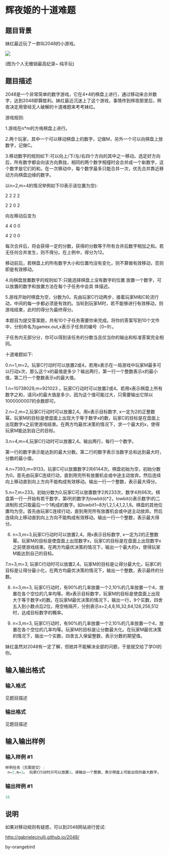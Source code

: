 # 辉夜姬的十道难题

## 题目背景

妹红最近玩了一款叫2048的小游戏。

![](https://cdn.luogu.com.cn/upload/pic/5857.png)

(图为个人无撤销最高纪录~ 纯手玩)

## 题目描述

2048是一个非常简单的数字游戏，它在4\*4的棋盘上进行，通过移动来合并数字，达到2048即算胜利。妹红最近沉迷上了这个游戏，事情传到辉夜那里后，辉夜决定用曾经无人破解的十道难题来考考妹红。

游戏规则:

1.游戏在n\*m的方格棋盘上进行。

2.两个玩家，其中一个可以移动棋盘上的数字，记做M，另外一个可以向棋盘上放数字，记做C。

3.移动数字的规则如下:可以向上/下/左/右四个方向的其中之一移动。选定好方向后，所有数字都会向该方向靠拢，相同的两个数字相撞时会合并成一个新数字，这个数字是它们的和。在一次移动中，每个数字最多只能合并一次，优先合并靠近移动方向棋盘边缘的数字。

以n=2,m=4的情况举例如下(0表示该位置为空):

2 2 2 2

2 2 0 2

向左移动后变为

4 4 0 0

4 2 0 0

每次合并后，将会获得一定的分数，获得的分数等于所有合并后数字相加之和。若无任何合并发生，则不得分。在上例中，得分为12。

移动前后，若棋盘上的所有数字大小和位置均没有变化，则不算做有效移动，否则即是有效移动。

4.向棋盘放置数字的规则如下:只能选择棋盘上没有数字的位置 放置一个数字，可以放置的数字和放置方法在每个子任务中会具 体描述。

5.游戏开始时棋盘为空，分数为0。先由玩家C行动两步，接着玩家M和C轮流行动，中间的每一步都必须是有效的。当轮到玩家M时，若不能够进行有效移动，则游戏结束，此时的得分为最终得分。

本题目为提交答案题，共有10个子任务需要你来完成。将你的答案写到10个文件中，分别命名为gamex.out,x表示子任务的编号（0~9）。

子任务内无部分分，你可以得到该任务的分数当且仅当你的输出和标准答案完全相同。

十道难题如下:

0.n=1,m=2。玩家C行动时可以放置2或4。若用x表示在一局游戏中玩家M最多可以行动x次，那么这个x的最值是多少？输出两行，第一行一个整数表示x的最小值，第二行一个整数表示x的最大值。

1.n=10738029,m=921023 。玩家C行动时可以放置2或4。若用x表示棋盘上所有数字之和，请问x的最大值是多少。因为这个值可能过大，只需要输出它除以1000000007的余数即可。

2.n=2,m=2,玩家C行动时可以放置2,4。用x表示目标数字, x一定为2的正整数幂。玩家M的目标是使盘面上出现大于等于数字x的数，玩家C的目标是在盘面上出现数字x之前使游戏结束。在两方均最优决策的情况下，求一个最大的x，使得玩家M能达到自己的目标。

3.n=4,m=4,玩家C行动时可以放置2,4。输出两行，每行一个数字。

第一行的数字表示能达到的最大分数。第二行的数字表示当数字总和达到最大时，分数的最小值。

4.n=7393,m=9133。玩家C可以放置数字2共6144次。棋盘初始为空，初始分数为0。首先由玩家C连续行动，直到用完所有放置机会或中途主动放弃。然后连续向上移动直到向上方向不能构成有效移动。输出一行一个整数，表示最大得分。

5.n=7,m=233。初始分数为0,玩家C可以放置数字2共233次，数字4共66次。棋盘第一行一开始有若干数字，第i列的数字为lowbit(i)\*2，lowbit(i)表示数字i的二进制形式只取最后一个1构成的数字。如lowbit1~8为1,2,1,4,1,2,1,8。棋盘的其他位置均为空。首先由玩家C连续行动，直到用完所有放置机会或中途主动放弃。然后连续向上移动直到向上方向不能构成有效移动。输出一行一个整数，表示最大得分。

6. n=3,m=3,玩家C行动时可以放置2,4。用x表示目标数字, x一定为2的正整数幂。玩家M的目标是使盘面上出现数字x，玩家C的目标是在盘面上出现数字x之前使游戏结束。在两方均最优决策的情况下，输出一个最大的x，使得玩家M能达到自己的目标。

7.n=3,m=3, 玩家C行动时可以放置2,4。玩家M的目标是让得分最大化，玩家C的目标是让得分最小化，在两方均最优决策的情况下，输出一个整数，表示最终的分数。

8. n=3,m=3, 玩家C行动时，有90%的几率放置一个2,10%的几率放置一个4，放置在各个空位的几率均等。用x表示目标数字，玩家M的目标是使盘面上出现大于等于数字x的数。在玩家M最优决策的情况下，输出一行，9个实数，四舍五入到小数点后2位，用空格隔开，分别表示x=2,4,8,16,32,64,128,256,512时，达成目标数字的概率。

9. n=3,m=3, 玩家C行动时，有90%的几率放置一个2,10%的几率放置一个4，放置在各个空位的几率均等。玩家M的目标是让分数最大化。在玩家M最优决策的情况下，输出一个实数，四舍五入保留整数，表示分数的期望值。

妹红虽然对2048有一定了解，但她并不能解决全部的问题，于是就交给了学OI的你。

## 输入输出格式

### 输入格式

见题目描述

### 输出格式

见题目描述

## 输入输出样例

### 输入样例 #1

```cpp
样例任务（无需提交）:
 n=2,m=2。 玩家C行动时只可以放置2。请输出一个整数，表示棋盘上可能出现的最大数字。

```
### 输出样例 #1

```cpp
16
```


## 说明

如果对移动规则有疑惑，可以到2048网站进行尝试:

http://gabrielecirulli.github.io/2048/

by-orangebird

